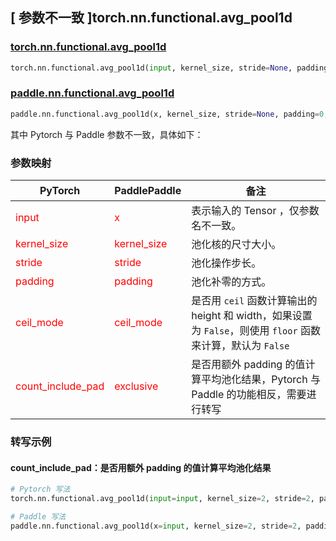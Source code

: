 ## [ 参数不一致 ]torch.nn.functional.avg_pool1d

### [torch.nn.functional.avg_pool1d](https://pytorch.org/docs/stable/generated/torch.nn.functional.avg_pool1d.html#torch.nn.functional.avg_pool1d)

```python
torch.nn.functional.avg_pool1d(input, kernel_size, stride=None, padding=0, ceil_mode=False, count_include_pad=True)
```

### [paddle.nn.functional.avg_pool1d](https://www.paddlepaddle.org.cn/documentation/docs/zh/api/paddle/nn/functional/avg_pool1d_cn.html#avg-pool1d)
```python
paddle.nn.functional.avg_pool1d(x, kernel_size, stride=None, padding=0, exclusive=True, ceil_mode=False, name=None)
```

其中 Pytorch 与 Paddle 参数不一致，具体如下：
### 参数映射
| PyTorch       | PaddlePaddle | 备注                                                   |
| ------------- | ------------ | ------------------------------------------------------ |
| <font color='red'> input </font> | <font color='red'> x </font> | 表示输入的 Tensor ，仅参数名不一致。  |
| <font color='red'> kernel_size </font>   | <font color='red'> kernel_size </font>   | 池化核的尺寸大小。               |
| <font color='red'> stride  </font>         |    <font color='red'> stride  </font>         | 池化操作步长。             |
| <font color='red'> padding </font>             | <font color='red'> padding </font>  | 池化补零的方式。               |
| <font color='red'> ceil_mode </font>             | <font color='red'> ceil_mode </font>  | 是否用 `ceil` 函数计算输出的 height 和 width，如果设置为 `False`，则使用 `floor` 函数来计算，默认为 `False`             |
| <font color='red'> count_include_pad </font>           | <font color='red'> exclusive </font>            | 是否用额外 padding 的值计算平均池化结果，Pytorch 与 Paddle 的功能相反，需要进行转写  |


### 转写示例
#### count_include_pad：是否用额外 padding 的值计算平均池化结果
```python
# Pytorch 写法
torch.nn.functional.avg_pool1d(input=input, kernel_size=2, stride=2, padding=1, ceil_mode=True, count_include_pad=False)

# Paddle 写法
paddle.nn.functional.avg_pool1d(x=input, kernel_size=2, stride=2, padding=1, ceil_mode=True, exlusive=True)
```
